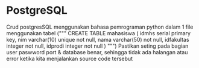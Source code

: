 # PostgreSQL
Crud postgresSQL menggunakan bahasa pemrograman python dalam 1 file
menggunakan tabel
("""
                CREATE TABLE mahasiswa
                (
                    idmhs serial primary key,
                    nim varchar(10) unique not null,
                    nama varchar(50) not null,
                    idfakultas integer not null,
                    idprodi integer not null
                    )
                    """)
Pastikan seting pada bagian user paswword port & database benar, sehingga tidak ada halangan atau error ketika kita menjalankan source code tersebut 
